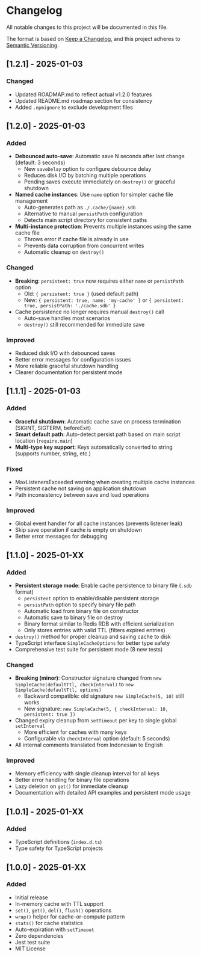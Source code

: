 # Changelog

All notable changes to this project will be documented in this file.

The format is based on [Keep a Changelog](https://keepachangelog.com/en/1.0.0/),
and this project adheres to [Semantic Versioning](https://semver.org/spec/v2.0.0.html).

## [1.2.1] - 2025-01-03

### Changed
- Updated ROADMAP.md to reflect actual v1.2.0 features
- Updated README.md roadmap section for consistency
- Added `.npmignore` to exclude development files

## [1.2.0] - 2025-01-03

### Added
- **Debounced auto-save**: Automatic save N seconds after last change (default: 3 seconds)
  - New `saveDelay` option to configure debounce delay
  - Reduces disk I/O by batching multiple operations
  - Pending saves execute immediately on `destroy()` or graceful shutdown
- **Named cache instances**: Use `name` option for simpler cache file management
  - Auto-generates path as `./.cache/{name}.sdb`
  - Alternative to manual `persistPath` configuration
  - Detects main script directory for consistent paths
- **Multi-instance protection**: Prevents multiple instances using the same cache file
  - Throws error if cache file is already in use
  - Prevents data corruption from concurrent writes
  - Automatic cleanup on `destroy()`

### Changed
- **Breaking**: `persistent: true` now requires either `name` or `persistPath` option
  - Old: `{ persistent: true }` (used default path)
  - New: `{ persistent: true, name: 'my-cache' }` or `{ persistent: true, persistPath: './cache.sdb' }`
- Cache persistence no longer requires manual `destroy()` call
  - Auto-save handles most scenarios
  - `destroy()` still recommended for immediate save

### Improved
- Reduced disk I/O with debounced saves
- Better error messages for configuration issues
- More reliable graceful shutdown handling
- Clearer documentation for persistent mode

## [1.1.1] - 2025-01-03

### Added
- **Graceful shutdown**: Automatic cache save on process termination (SIGINT, SIGTERM, beforeExit)
- **Smart default path**: Auto-detect persist path based on main script location (`require.main`)
- **Multi-type key support**: Keys automatically converted to string (supports number, string, etc.)

### Fixed
- MaxListenersExceeded warning when creating multiple cache instances
- Persistent cache not saving on application shutdown
- Path inconsistency between save and load operations

### Improved
- Global event handler for all cache instances (prevents listener leak)
- Skip save operation if cache is empty on shutdown
- Better error messages for debugging

## [1.1.0] - 2025-01-XX

### Added
- **Persistent storage mode**: Enable cache persistence to binary file (`.sdb` format)
  - `persistent` option to enable/disable persistent storage
  - `persistPath` option to specify binary file path
  - Automatic load from binary file on constructor
  - Automatic save to binary file on destroy
  - Binary format similar to Redis RDB with efficient serialization
  - Only stores entries with valid TTL (filters expired entries)
- `destroy()` method for proper cleanup and saving cache to disk
- TypeScript interface `SimpleCacheOptions` for better type safety
- Comprehensive test suite for persistent mode (8 new tests)

### Changed
- **Breaking (minor)**: Constructor signature changed from `new SimpleCache(defaultTtl, checkInterval)` to `new SimpleCache(defaultTtl, options)`
  - Backward compatible: old signature `new SimpleCache(5, 10)` still works
  - New signature: `new SimpleCache(5, { checkInterval: 10, persistent: true })`
- Changed expiry cleanup from `setTimeout` per key to single global `setInterval`
  - More efficient for caches with many keys
  - Configurable via `checkInterval` option (default: 5 seconds)
- All internal comments translated from Indonesian to English

### Improved
- Memory efficiency with single cleanup interval for all keys
- Better error handling for binary file operations
- Lazy deletion on `get()` for immediate cleanup
- Documentation with detailed API examples and persistent mode usage

## [1.0.1] - 2025-01-XX

### Added
- TypeScript definitions (`index.d.ts`)
- Type safety for TypeScript projects

## [1.0.0] - 2025-01-XX

### Added
- Initial release
- In-memory cache with TTL support
- `set()`, `get()`, `del()`, `flush()` operations
- `wrap()` helper for cache-or-compute pattern
- `stats()` for cache statistics
- Auto-expiration with `setTimeout`
- Zero dependencies
- Jest test suite
- MIT License
